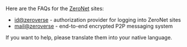 Here are the FAQs for the [ZeroNet](https://github.com/HelloZeroNet/ZeroNet) sites:
* [id@zeroverse](http://127.0.0.1:43110/zeroverse.bit) - authorization provider for logging into ZeroNet sites
* [mail@zeroverse](http://127.0.0.1:43110/mail.zeroverse.bit) - end-to-end encrypted P2P messaging system

If you want to help, please translate them into your native language.
